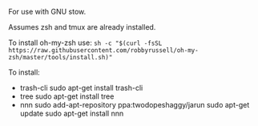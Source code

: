 For use with GNU stow.

Assumes zsh and tmux are already installed.

To install oh-my-zsh use:
   `sh -c "$(curl -fsSL https://raw.githubusercontent.com/robbyrussell/oh-my-zsh/master/tools/install.sh)"`

To install:
- trash-cli
    sudo apt-get install trash-cli
- tree
    sudo apt-get install tree
- nnn
    sudo add-apt-repository ppa:twodopeshaggy/jarun
    sudo apt-get update
    sudo apt-get install nnn
